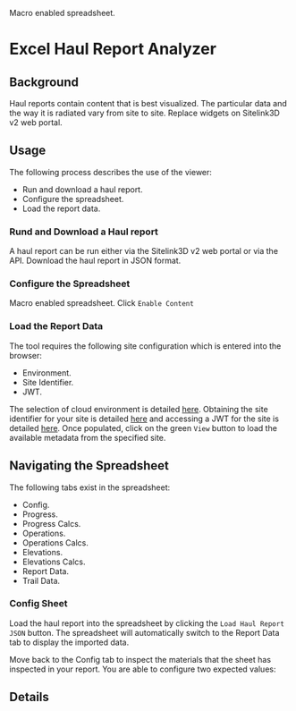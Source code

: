 
Macro enabled spreadsheet.

# Excel Haul Report Analyzer

## Background
Haul reports contain content that is best visualized. The particular data and the way it is radiated vary from site to site. Replace widgets on Sitelink3D v2 web portal.

## Usage
The following process describes the use of the viewer:

- Run and download a haul report.
- Configure the spreadsheet.
- Load the report data.

### Rund and Download a Haul report
A haul report can be run either via the Sitelink3D v2 web portal or via the API. Download the haul report in JSON format. 

### Configure the Spreadsheet
Macro enabled spreadsheet. Click ```Enable Content```


### Load the Report Data
The tool requires the following site configuration which is entered into the browser:

- Environment.
- Site Identifier.
- JWT.

The selection of cloud environment is detailed [here](https://github.com/Sitelink3D-v2-Developer/sitelink3dv2-examples#select-a-cloud-environment). Obtaining the site identifier for your site is detailed [here](https://github.com/Sitelink3D-v2-Developer/sitelink3dv2-examples#site-identifier) and accessing a JWT for the site is detailed [here](https://github.com/Sitelink3D-v2-Developer/sitelink3dv2-examples#jwt). Once populated, click on the green ```View``` button to load the available metadata from the specified site.

## Navigating the Spreadsheet
The following tabs exist in the spreadsheet:

- Config.
- Progress.
- Progress Calcs.
- Operations.
- Operations Calcs.
- Elevations.
- Elevations Calcs.
- Report Data.
- Trail Data.

### Config Sheet
Load the haul report into the spreadsheet by clicking the ```Load Haul Report JSON``` button. The spreadsheet will automatically switch to the Report Data tab to display the imported data.

Move back to the Config tab to inspect the materials that the sheet has inspected in your report. You are able to configure two expected values:


## Details


